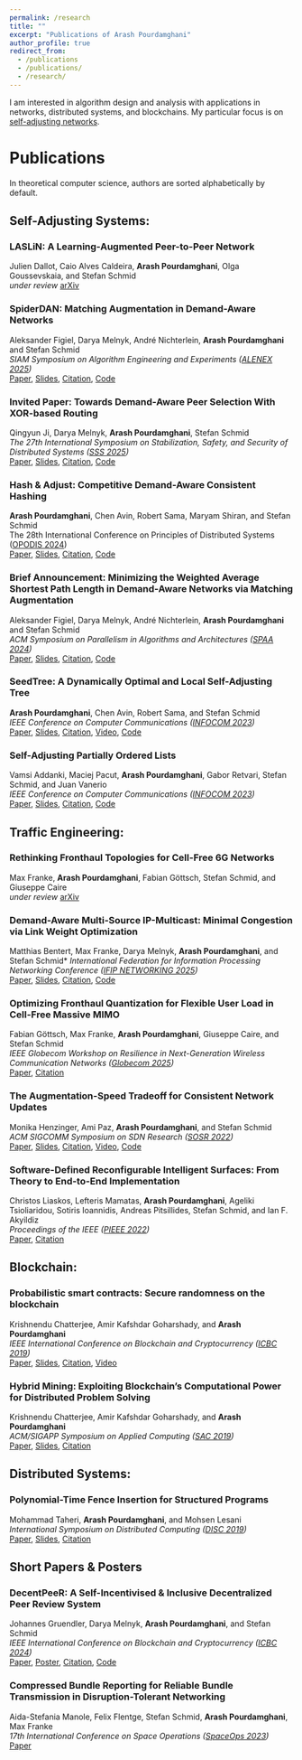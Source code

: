 ```yaml
---
permalink: /research
title: ""
excerpt: "Publications of Arash Pourdamghani"
author_profile: true
redirect_from: 
  - /publications
  - /publications/
  - /research/
---
```


I am interested in algorithm design and analysis with applications in networks, distributed systems, and blockchains. My particular focus is on [self-adjusting networks](https://self-adjusting.net/).

# Publications
In theoretical computer science, authors are sorted alphabetically by default.

## Self-Adjusting Systems:

### LASLiN: A Learning-Augmented Peer-to-Peer Network
Julien Dallot, Caio Alves Caldeira, **Arash Pourdamghani**, Olga Goussevskaia, and Stefan Schmid \
*under review*
[arXiv]()

### SpiderDAN: Matching Augmentation in Demand-Aware Networks
Aleksander Figiel, Darya Melnyk, André Nichterlein, **Arash Pourdamghani** and Stefan Schmid \
*SIAM Symposium on Algorithm Engineering and Experiments ([ALENEX 2025](https://www.siam.org/conferences-events/siam-conferences/alenex25/))*\
[Paper](ALENEX25.pdf), [Slides](ALENEX25slides.pdf), [Citation](ALENEX25.bib), [Code](https://github.com/inet-tub/SpiderDAN)

### Invited Paper: Towards Demand-Aware Peer Selection With XOR-based Routing
Qingyun Ji, Darya Melnyk, **Arash Pourdamghani**, Stefan Schmid \
*The 27th International Symposium on Stabilization, Safety, and Security of Distributed Systems ([SSS 2025](https://sss2025.conf.lip6.fr/))*\
[Paper](SSS25.pdf), [Slides](), [Citation](), [Code](https://github.com/inet-tub/BSB)

### Hash & Adjust: Competitive Demand-Aware Consistent Hashing
**Arash Pourdamghani**, Chen Avin, Robert Sama, Maryam Shiran, and Stefan Schmid\
The 28th International Conference on Principles of Distributed Systems ([OPODIS 2024](https://opodis2024.imtlucca.it/))\
[Paper](OPODIS24.pdf), [Slides](OPODIS24-slides.pdf), [Citation](OPODIS24.bib), [Code](https://github.com/inet-tub/Hash-And-Adjust)


### Brief Announcement: Minimizing the Weighted Average Shortest Path Length in Demand-Aware Networks via Matching Augmentation
Aleksander Figiel, Darya Melnyk, André Nichterlein, **Arash Pourdamghani** and Stefan Schmid \
*ACM Symposium on Parallelism in Algorithms and Architectures ([SPAA 2024](https://spaa.acm.org/spaa-2024-2/))*\
[Paper](spaa24ba.pdf), [Slides](spaa24ba-slides.pdf), [Citation](spaa24.bib), [Code](https://github.com/inet-tub/Hash-And-Adjust)

### SeedTree: A Dynamically Optimal and Local Self-Adjusting Tree
**Arash Pourdamghani**, Chen Avin, Robert Sama, and Stefan Schmid \
*IEEE Conference on Computer Communications ([INFOCOM 2023](https://infocom2023.ieee-infocom.org/))*\
[Paper](INFOCOM23SeedTree.pdf), [Slides](SeedTree-Pres.pdf), [Citation](INFOCOM23SeedTree.bib), [Video](https://www.youtube.com/watch?v=KdDbRnhPcM4), [Code](https://github.com/inet-tub/SeedTree)

### Self-Adjusting Partially Ordered Lists
Vamsi Addanki, Maciej Pacut, **Arash Pourdamghani**, Gabor Retvari, Stefan Schmid, and Juan  Vanerio\
*IEEE Conference on Computer Communications ([INFOCOM 2023](https://infocom2023.ieee-infocom.org/))*\
[Paper](INFOCOM23List.pdf), [Slides](), [Citation](INFOCOM23List.bib), [Code]()

## Traffic Engineering:

### Rethinking Fronthaul Topologies for Cell-Free 6G Networks
Max Franke, **Arash Pourdamghani**, Fabian Göttsch, Stefan Schmid, and Giuseppe Caire \
*under review*
[arXiv]()

### Demand-Aware Multi-Source IP-Multicast: Minimal Congestion via Link Weight Optimization
Matthias Bentert, Max Franke, Darya Melnyk, **Arash Pourdamghani**, and Stefan Schmid*
*International Federation for Information Processing Networking Conference ([IFIP NETWORKING 2025](https://networking.ifip.org/2025/))*\
[Paper](IFIP25.pdf), [Slides](IFIP25-Slides.pdf), [Citation](), [Code](https://github.com/inet-tub/demand-aware-multi-cast)

### Optimizing Fronthaul Quantization for Flexible User Load in Cell-Free Massive MIMO
Fabian Göttsch, Max Franke, **Arash Pourdamghani**, Giuseppe Caire, and Stefan Schmid \
*IEEE Globecom Workshop on Resilience in Next-Generation Wireless Communication Networks ([Globecom 2025](https://globecom2025.ieee-globecom.org/workshop/ws-21-workshop-resilience-next-generation-wireless-communication-networks))*\
[Paper](), [Citation]()


### The Augmentation-Speed Tradeoff for Consistent Network Updates
Monika Henzinger, Ami Paz, **Arash Pourdamghani**, and Stefan Schmid\
*ACM SIGCOMM Symposium on SDN Research ([SOSR 2022](https://conferences.sigcomm.org/sosr/2022/))*\
[Paper](SOSR22.pdf), [Slides](SOSR22-Slides.pdf), [Citation](SOSR22Tradeoff.bib), [Video](https://www.youtube.com/watch?v=DqF48BG1DbA), [Code](https://github.com/inet-tub/AugmentRoute)

### Software-Defined Reconfigurable Intelligent Surfaces: From Theory to End-to-End Implementation
Christos Liaskos, Lefteris Mamatas, **Arash Pourdamghani**, Ageliki Tsioliaridou, Sotiris Ioannidis, Andreas Pitsillides, Stefan Schmid, and Ian F. Akyildiz\
*Proceedings of the IEEE ([PIEEE 2022](https://proceedingsoftheieee.ieee.org/september-2022/))*\
[Paper](PIEEE22.pdf), [Citation](PIEEE22SDR.bib)


## Blockchain:

### Probabilistic smart contracts: Secure randomness on the blockchain
Krishnendu Chatterjee, Amir Kafshdar Goharshady, and **Arash Pourdamghani** \
*IEEE International Conference on Blockchain and Cryptocurrency ([ICBC 2019](https://icbc2019.ieee-icbc.org/))*\
[Paper](ICBC2019.pdf), [Slides](ICBC2019-Slides.pdf), [Citation](ICBC19Random.bib), [Video](https://youtu.be/ilWwCqGA-_Y?t=64)

### Hybrid Mining: Exploiting Blockchain’s Computational Power for Distributed Problem Solving
Krishnendu Chatterjee, Amir Kafshdar Goharshady, and **Arash Pourdamghani** \
*ACM/SIGAPP Symposium on Applied Computing ([SAC 2019](https://www.sigapp.org/sac/sac2019/))*\
[Paper](SAC19.pdf), [Slides](SAC2019-Slides.pdf), [Citation](SAC19HybridMining.bib)


## Distributed Systems:

### Polynomial-Time Fence Insertion for Structured Programs
Mohammad Taheri,  **Arash Pourdamghani**, and Mohsen Lesani\
*International Symposium on Distributed Computing ([DISC 2019](http://www.disc-conference.org/wp/disc2019/))*\
[Paper](DISC19.pdf), [Slides](DISC2019-Slides.pdf), [Citation](DISC19Fence.bib)


## Short Papers & Posters

### DecentPeeR: A Self-Incentivised & Inclusive Decentralized Peer Review System
Johannes Gruendler, Darya Melnyk, **Arash Pourdamghani**, and Stefan Schmid\
*IEEE International Conference on Blockchain and Cryptocurrency ([ICBC 2024](https://icbc2024.ieee-icbc.org/))*\
[Paper](ICBC24Peer.pdf), [Poster](ICBC24Poster.pdf), [Citation](ICBC24Peer.bib), [Code]()

### Compressed Bundle Reporting for Reliable Bundle Transmission in Disruption-Tolerant Networking
Aida-Stefania Manole, Felix Flentge, Stefan Schmid, **Arash Pourdamghani**, Max Franke\
*17th International Conference on Space Operations ([SpaceOps 2023](https://2023.spaceops.org/))*\
[Paper](spaceops23.pdf)


